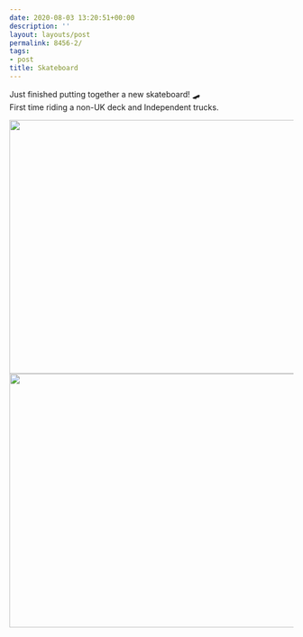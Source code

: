```yaml
---
date: 2020-08-03 13:20:51+00:00
description: ''
layout: layouts/post
permalink: 8456-2/
tags:
- post
title: Skateboard
---
```


<p>Just finished putting together a new skateboard! 🛹<br />
First time riding a non-UK deck and Independent trucks.</p>
<p><img loading="lazy" src="https://chrishannah.me/images/2020/08/1e62416015ce475b830cb6caabf8f38d.jpg" width="600" height="450" alt="" /><img loading="lazy" src="https://chrishannah.me/images/2020/08/f5a9d5cf54f946c0b54cb5f6097b9d6f.jpg" width="600" height="450" alt="" /></p>
